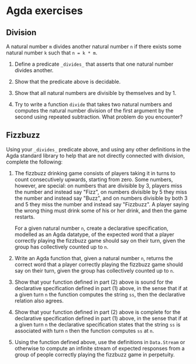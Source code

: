 # Agda exercises

## Division

A natural number `m` divides another natural number `n` if there exists some
natural number `k` such that `n = k * m`.

  1. Define a predicate `_divides_` that asserts that one natural number divides
     another.

  2. Show that the predicate above is decidable.

  3. Show that all natural numbers are divisible by themselves and by 1.

  4. Try to write a function `divide` that takes two natural numbers and
     computes the natural number division of the first argument by the second
     using repeated subtraction.  What problem do you encounter?

## Fizzbuzz

Using your `_divides_` predicate above, and using any other definitions in the
Agda standard library to help that are not directly connected with division,
complete the following:

  1. The fizzbuzz drinking game consists of players taking it in turns to count
     consecutively upwards, starting from zero.  Some numbers, however, are
     special: on numbers that are divisible by 3, players miss the number and
     instead say "Fizz", on numbers divisible by 5 they miss the number and
     instead say "Buzz", and on numbers divisible by both 3 and 5 they miss the
     number and instead say "Fizzbuzz".  A player saying the wrong thing must
     drink some of his or her drink, and then the game restarts.

     For a given natural number `n`, create a declarative specification, modelled
     as an Agda datatype, of the expected word that a player correctly playing
     the fizzbuzz game should say on their turn, given the group has collectively
     counted up to `n`.

  2. Write an Agda function that, given a natural number `n`, returns the
     correct word that a player correctly playing the fizzbuzz game should say
     on their turn, given the group has collectively counted up to `n`.

  3. Show that your function defined in part (2) above is sound for the
     declarative specification defined in part (1) above, in the sense that if
     at a given turn `n` the function computes the string `ss`, then the
     declarative relation also agrees.

  4. Show that your function defined in part (2) above is complete for the
     declarative specification defined in part (1) above, in the sense that if
     at a given turn `n` the declarative specification states that the string
     `ss` is associated with turn `n` then the function computes `ss` at `n`.

  5. Using the function defined above, use the definitions in `Data.Stream` or
     otherwise to compute an infinite stream of expected responses from a group
     of people correctly playing the fizzbuzz game in perpetuity.
